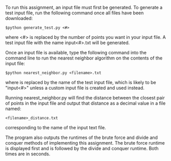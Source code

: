To run this assignment, an input file must first be generated. To
generate a test input file, run the following command once all files
have been downloaded:

    $python generate_test.py <#>

where <#> is replaced by the number of points you want in your input
file. A test input file with the name input<#>.txt will be generated.

Once an input file is available, type the following command into the
command line to run the nearest neighbor algorithm on the contents of
the input file:

    $python nearest_neighbor.py <filename>.txt

where <filename> is replaced by the name of the test input file, which
is likely to be "input<#>" unless a custom input file is created and
used instead.

Running nearest_neighbor.py will find the distance between the closest
pair of points in the input file and output that distance as a decimal
value in a file named:

    <filename>_distance.txt

corresponding to the name of the input text file.

The program also outputs the runtimes of the brute force and divide
and conquer methods of implementing this assignment. The brute force
runtime is displayed first and is followed by the divide and conquer
runtime. Both times are in seconds.
